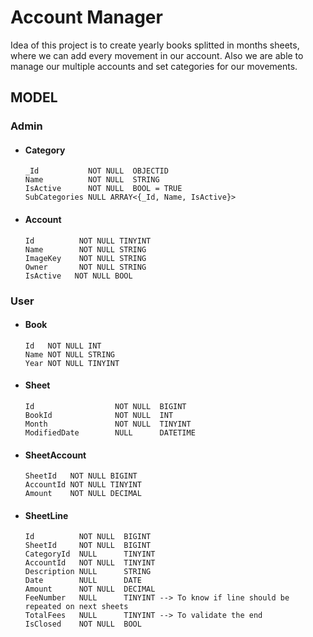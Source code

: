 # Account Manager

Idea of this project is to create yearly books splitted in months sheets, where we can add every movement in our account. Also we are able
to manage our multiple accounts and set categories for our movements.

## MODEL

### Admin

- #### Category
  ```
  _Id           NOT NULL  OBJECTID
  Name          NOT NULL  STRING
  IsActive      NOT NULL  BOOL = TRUE
  SubCategories NULL ARRAY<{_Id, Name, IsActive}>
  ```
- #### Account
  ```
  Id          NOT NULL TINYINT
  Name        NOT NULL STRING
  ImageKey    NOT NULL STRING
  Owner       NOT NULL STRING
  IsActive   NOT NULL BOOL
  ```

### User

- #### Book

  ```
  Id   NOT NULL INT
  Name NOT NULL STRING
  Year NOT NULL TINYINT
  ```

- #### Sheet

  ```
  Id                  NOT NULL  BIGINT
  BookId              NOT NULL  INT
  Month               NOT NULL  TINYINT
  ModifiedDate        NULL      DATETIME
  ```

- #### SheetAccount

  ```
  SheetId   NOT NULL BIGINT
  AccountId NOT NULL TINYINT
  Amount    NOT NULL DECIMAL
  ```

- #### SheetLine
  ```
  Id          NOT NULL  BIGINT
  SheetId     NOT NULL  BIGINT
  CategoryId  NULL      TINYINT
  AccountId   NOT NULL  TINYINT
  Description NULL      STRING
  Date        NULL      DATE
  Amount      NOT NULL  DECIMAL
  FeeNumber   NULL      TINYINT --> To know if line should be repeated on next sheets
  TotalFees   NULL      TINYINT --> To validate the end
  IsClosed    NOT NULL  BOOL
  ```
